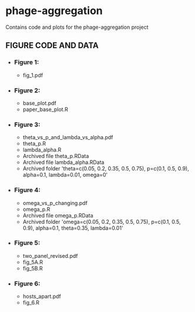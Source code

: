 # phage-aggregation

Contains code and plots for the phage-aggregation project

## FIGURE CODE AND DATA

- ### Figure 1:
  - fig_1.pdf
 
- ### Figure 2:
  - base_plot.pdf
  - paper_base_plot.R
 
- ### Figure 3:
  - theta_vs_p_and_lambda_vs_alpha.pdf
  - theta_p.R
  - lambda_alpha.R
  - Archived file theta_p.RData
  - Archived file lambda_alpha.RData
  - Archived folder 'theta=c(0.05, 0.2, 0.35, 0.5, 0.75), p=c(0.1, 0.5, 0.9), alpha=0.1, lambda=0.01, omega=0'

- ### Figure 4:
  - omega_vs_p_changing.pdf
  - omega_p.R
  - Archived file omega_p.RData
  - Archived folder 'omega=c(0.05, 0.2, 0.35, 0.5, 0.75), p=c(0.1, 0.5, 0.9), alpha=0.1, theta=0.35, lambda=0.01'
 
- ### Figure 5:
  - two_panel_revised.pdf
  - fig_5A.R
  - fig_5B.R

- ### Figure 6:
  - hosts_apart.pdf
  - fig_6.R
